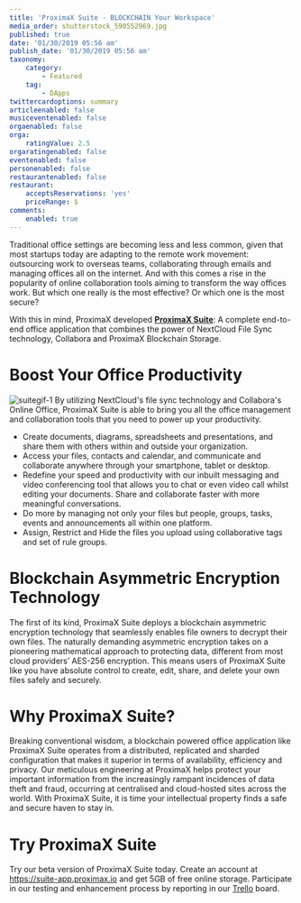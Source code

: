 ```yaml
---
title: 'ProximaX Suite - BLOCKCHAIN Your Workspace'
media_order: shutterstock_590552969.jpg
published: true
date: '01/30/2019 05:56 am'
publish_date: '01/30/2019 05:56 am'
taxonomy:
    category:
        - Featured
    tag:
        - DApps
twittercardoptions: summary
articleenabled: false
musiceventenabled: false
orgaenabled: false
orga:
    ratingValue: 2.5
orgaratingenabled: false
eventenabled: false
personenabled: false
restaurantenabled: false
restaurant:
    acceptsReservations: 'yes'
    priceRange: $
comments:
    enabled: true
---
```


Traditional office settings are becoming less and less common, given that most startups today are adapting to the remote work movement: outsourcing work to overseas teams, collaborating through emails and managing offices all on the internet. And with this comes a rise in the popularity of online collaboration tools aiming to transform the way offices work. But which one really is the most effective? Or which one is the most secure?

With this in mind, ProximaX developed **[ProximaX Suite](http://suite-app.proximax.io)**: A complete end-to-end office application that combines the power of NextCloud File Sync technology, Collabora and ProximaX Blockchain Storage. 

# Boost Your Office Productivity
![suitegif-1](image://suitegif-1.gif)
By utilizing NextCloud's file sync technology and Collabora's Online Office, ProximaX Suite is able to bring you all the office management and collaboration tools that you need to power up your productivity. 

* Create documents, diagrams, spreadsheets and presentations, and share them with others within and outside your organization.
* Access your files, contacts and calendar, and communicate and collaborate anywhere through your smartphone, tablet or desktop.
* Redefine your speed and productivity with our inbuilt messaging and video conferencing tool that allows you to chat or even video call whilst editing your documents. Share and collaborate faster with more meaningful conversations.
* Do more by managing not only your files but people, groups, tasks, events and announcements all within one platform.
* Assign, Restrict and Hide the files you upload using collaborative tags and set of rule groups.

# Blockchain Asymmetric Encryption Technology
The first of its kind, ProximaX Suite deploys a blockchain asymmetric encryption technology that seamlessly enables file owners to decrypt their own files. The naturally demanding asymmetric encryption takes on a pioneering mathematical approach to protecting data, different from most cloud providers’ AES-256 encryption. This means users of ProximaX Suite like you have absolute control to create, edit, share, and delete your own files safely and securely.

# Why ProximaX Suite?
Breaking conventional wisdom, a blockchain powered office application like ProximaX Suite operates from a distributed, replicated and sharded configuration that makes it superior in terms of availability, efficiency and privacy. Our meticulous engineering at ProximaX helps protect your important information from the increasingly rampant incidences of data theft and fraud, occurring at centralised and cloud-hosted sites across the world. With ProximaX Suite, it is time your intellectual property finds a safe and secure haven to stay in.

# Try ProximaX Suite
Try our beta version of ProximaX Suite today. Create an account at https://suite-app.proximax.io and get 5GB of free online storage. Participate in our testing and enhancement process by reporting in our [Trello](https://trello.com/b/K4q0nPia) board.
